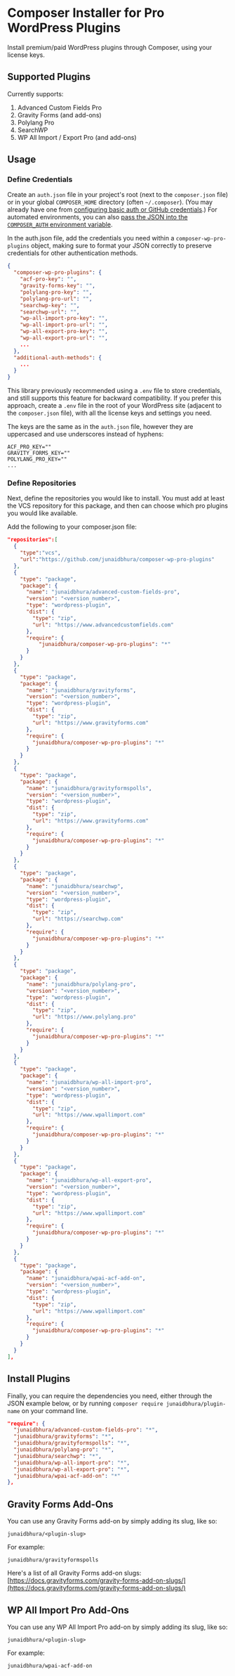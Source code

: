 # Composer Installer for Pro WordPress Plugins

Install premium/paid WordPress plugins through Composer, using your license keys.

## Supported Plugins

Currently supports:

1. Advanced Custom Fields Pro
1. Gravity Forms (and add-ons)
1. Polylang Pro
1. SearchWP
1. WP All Import / Export Pro (and add-ons)

## Usage

### Define Credentials

Create an `auth.json` file in your project's root (next to the `composer.json` file) or in your global `COMPOSER_HOME` directory (often `~/.composer`). (You may already have one from [configuring basic auth or GitHub credentials](https://getcomposer.org/doc/articles/http-basic-authentication.md).) For automated environments, you can also [pass the JSON into the `COMPOSER_AUTH` environment variable](https://getcomposer.org/doc/03-cli.md#composer-auth).

In the auth.json file, add the credentials you need within a `composer-wp-pro-plugins` object, making sure to format your JSON correctly to preserve credentials for other authentication methods.

```json
{
  "composer-wp-pro-plugins": {
    "acf-pro-key": "",
    "gravity-forms-key": "",
    "polylang-pro-key": "",
    "polylang-pro-url": "",
    "searchwp-key": "",
    "searchwp-url": "",
    "wp-all-import-pro-key": "",
    "wp-all-import-pro-url": "",
    "wp-all-export-pro-key": "",
    "wp-all-export-pro-url": "",
    ...
  },
  "additional-auth-methods": {
    ...
  }
}
```

This library previously recommended using a `.env` file to store credentials, and still supports this feature for backward compatibility. If you prefer this approach, create a `.env` file in the root of your WordPress site (adjacent to the `composer.json` file), with all the license keys and settings you need.

The keys are the same as in the `auth.json` file, however they are uppercased and use underscores instead of hyphens:

```
ACF_PRO_KEY=""
GRAVITY_FORMS_KEY=""
POLYLANG_PRO_KEY=""
...
```

### Define Repositories

Next, define the repositories you would like to install. You must add at least the VCS repository for this package, and then can choose which pro plugins you would like available.

Add the following to your composer.json file:

```json
"repositories":[
  {
    "type":"vcs",
    "url":"https://github.com/junaidbhura/composer-wp-pro-plugins"
  },
  {
    "type": "package",
    "package": {
      "name": "junaidbhura/advanced-custom-fields-pro",
      "version": "<version_number>",
      "type": "wordpress-plugin",
      "dist": {
        "type": "zip",
        "url": "https://www.advancedcustomfields.com"
      },
      "require": {
          "junaidbhura/composer-wp-pro-plugins": "*"
      }
    }
  },
  {
    "type": "package",
    "package": {
      "name": "junaidbhura/gravityforms",
      "version": "<version_number>",
      "type": "wordpress-plugin",
      "dist": {
        "type": "zip",
        "url": "https://www.gravityforms.com"
      },
      "require": {
        "junaidbhura/composer-wp-pro-plugins": "*"
      }
    }
  },
  {
    "type": "package",
    "package": {
      "name": "junaidbhura/gravityformspolls",
      "version": "<version_number>",
      "type": "wordpress-plugin",
      "dist": {
        "type": "zip",
        "url": "https://www.gravityforms.com"
      },
      "require": {
        "junaidbhura/composer-wp-pro-plugins": "*"
      }
    }
  },
  {
    "type": "package",
    "package": {
      "name": "junaidbhura/searchwp",
      "version": "<version_number>",
      "type": "wordpress-plugin",
      "dist": {
        "type": "zip",
        "url": "https://searchwp.com"
      },
      "require": {
        "junaidbhura/composer-wp-pro-plugins": "*"
      }
    }
  },
  {
    "type": "package",
    "package": {
      "name": "junaidbhura/polylang-pro",
      "version": "<version_number>",
      "type": "wordpress-plugin",
      "dist": {
        "type": "zip",
        "url": "https://www.polylang.pro"
      },
      "require": {
        "junaidbhura/composer-wp-pro-plugins": "*"
      }
    }
  },
  {
    "type": "package",
    "package": {
      "name": "junaidbhura/wp-all-import-pro",
      "version": "<version_number>",
      "type": "wordpress-plugin",
      "dist": {
        "type": "zip",
        "url": "https://www.wpallimport.com"
      },
      "require": {
        "junaidbhura/composer-wp-pro-plugins": "*"
      }
    }
  },
  {
    "type": "package",
    "package": {
      "name": "junaidbhura/wp-all-export-pro",
      "version": "<version_number>",
      "type": "wordpress-plugin",
      "dist": {
        "type": "zip",
        "url": "https://www.wpallimport.com"
      },
      "require": {
        "junaidbhura/composer-wp-pro-plugins": "*"
      }
    }
  },
  {
    "type": "package",
    "package": {
      "name": "junaidbhura/wpai-acf-add-on",
      "version": "<version_number>",
      "type": "wordpress-plugin",
      "dist": {
        "type": "zip",
        "url": "https://www.wpallimport.com"
      },
      "require": {
        "junaidbhura/composer-wp-pro-plugins": "*"
      }
    }
  }
],
```

## Install Plugins

Finally, you can require the dependencies you need, either through the JSON example below, or by running `composer require junaidbhura/plugin-name` on your command line.

```json
"require": {
  "junaidbhura/advanced-custom-fields-pro": "*",
  "junaidbhura/gravityforms": "*",
  "junaidbhura/gravityformspolls": "*",
  "junaidbhura/polylang-pro": "*",
  "junaidbhura/searchwp": "*",
  "junaidbhura/wp-all-import-pro": "*",
  "junaidbhura/wp-all-export-pro": "*",
  "junaidbhura/wpai-acf-add-on": "*"
},
```

## Gravity Forms Add-Ons

You can use any Gravity Forms add-on by simply adding its slug, like so:

`junaidbhura/<plugin-slug>`

For example:

`junaidbhura/gravityformspolls`

Here's a list of all Gravity Forms add-on slugs: [https://docs.gravityforms.com/gravity-forms-add-on-slugs/](https://docs.gravityforms.com/gravity-forms-add-on-slugs/)

## WP All Import Pro Add-Ons

You can use any WP All Import Pro add-on by simply adding its slug, like so:

`junaidbhura/<plugin-slug>`

For example:

`junaidbhura/wpai-acf-add-on`
